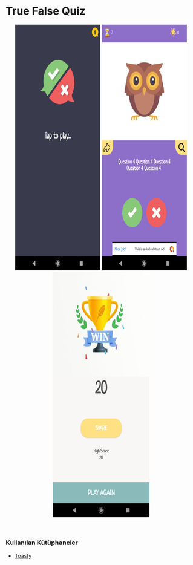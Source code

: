 # True False Quiz
<p align="center">
  <img src="https://raw.githubusercontent.com/erkaneroglu/True-False-Quiz/master/Images/ss1.png" width="225" height="650">
  <img src="https://raw.githubusercontent.com/erkaneroglu/True-False-Quiz/master/Images/ss2.png" width="225" height="650">
  <img src="https://raw.githubusercontent.com/erkaneroglu/True-False-Quiz/master/Images/ss3.png" width="255" height="650">
 </p>
 <br>
 <h3> <b>Kullanılan Kütüphaneler</b> </h3>
 <ul>
  <li><a href="https://github.com/GrenderG/Toasty">Toasty</a></li>
  </ul>
